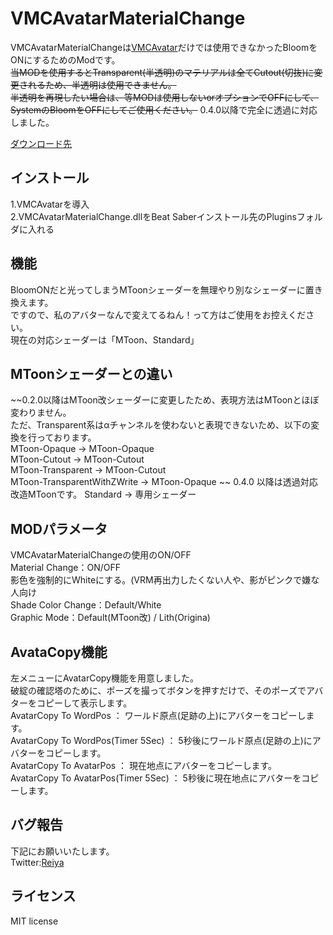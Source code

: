 # VMCAvatarMaterialChange

VMCAvatarMaterialChangeは[VMCAvatar](https://github.com/nagatsuki/VMCAvatar-BS)だけでは使用できなかったBloomをONにするためのModです。    
~~当MODを使用するとTransparent(半透明)のマテリアルは全てCutout(切抜)に変更されるため、半透明は使用できません。  
半透明を再現したい場合は、等MODは使用しないorオプションでOFFにして、SystemのBloomをOFFにしてご使用ください。~~
0.4.0以降で完全に透過に対応しました。

[ダウンロード先](https://github.com/Reiya1013/VMCAvatarMaterialChange/releases)  

## インストール

1.VMCAvatarを導入  
2.VMCAvatarMaterialChange.dllをBeat Saberインストール先のPluginsフォルダに入れる     

## 機能

BloomONだと光ってしまうMToonシェーダーを無理やり別なシェーダーに置き換えます。   
ですので、私のアバターなんで変えてるねん！って方はご使用をお控えください。   
現在の対応シェーダーは「MToon、Standard」 

## MToonシェーダーとの違い

~~0.2.0以降はMToon改シェーダーに変更したため、表現方法はMToonとほぼ変わりません。   
ただ、Transparent系はαチャンネルを使わないと表現できないため、以下の変換を行っております。   
MToon-Opaque → MToon-Opaque   
MToon-Cutout → MToon-Cutout   
MToon-Transparent → MToon-Cutout   
MToon-TransparentWithZWrite → MToon-Opaque   ~~
0.4.0 以降は透過対応改造MToonです。
Standard → 専用シェーダー   

## MODパラメータ
VMCAvatarMaterialChangeの使用のON/OFF   
Material Change：ON/OFF  
影色を強制的にWhiteにする。(VRM再出力したくない人や、影がピンクで嫌な人向け   
Shade Color Change：Default/White   
Graphic Mode：Default(MToon改) / Lith(Origina)   

## AvataCopy機能 
左メニューにAvatarCopy機能を用意しました。  
破綻の確認塔のために、ポーズを撮ってボタンを押すだけで、そのポーズでアバターをコピーして表示します。  
AvatarCopy To WordPos ： ワールド原点(足跡の上)にアバターをコピーします。  
AvatarCopy To WordPos(Timer 5Sec) ： 5秒後にワールド原点(足跡の上)にアバターをコピーします。  
AvatarCopy To AvatarPos ： 現在地点にアバターをコピーします。 
AvatarCopy To AvatarPos(Timer 5Sec) ： 5秒後に現在地点にアバターをコピーします。 


## バグ報告 

下記にお願いいたします。  
Twitter:[Reiya](https://twitter.com/Reiya__)  


## ライセンス

MIT license
